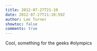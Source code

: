 ```yaml
---
title: 2012-07-27T21-10
date: 2012-07-27T21:10:59Z
author: Lee Turner
showtoc: false
comments: true
---
```


Cool, something for the geeks #olympics


